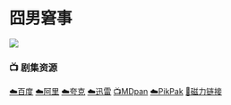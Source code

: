 # 囧男窘事
![](/image/囧男窘事.jpg)

### 📺 剧集资源  <Badge type="tip" text="人人TTeTS" />

[☁️百度](https://pan.baidu.com/s/14XlEX28BL_GPHJFVvqwitw?pwd=vyg6)  [☁️阿里](https://www.aliyundrive.com/s/VNugaCjZAJS)  [☁️夸克](https://pan.quark.cn/s/2f9d8318f5d7)  [☁️迅雷](https://pan.xunlei.com/s/VNnpruUPjPszD74r4mLtPFLuA1?pwd=gnuy)  [📺MDpan](https://pan.mdsub.top/%E5%9B%A7%E7%94%B7%E7%AA%98%E4%BA%8B)  [☁️PikPak](https://mypikpak.com/s/VNmWTYp23B76V4ftam7Mmxhpo1) [🧲磁力链接](magnet:?xt=urn:btih:b2c2d03cc45997fcb4449631008df9ede3f56a41)